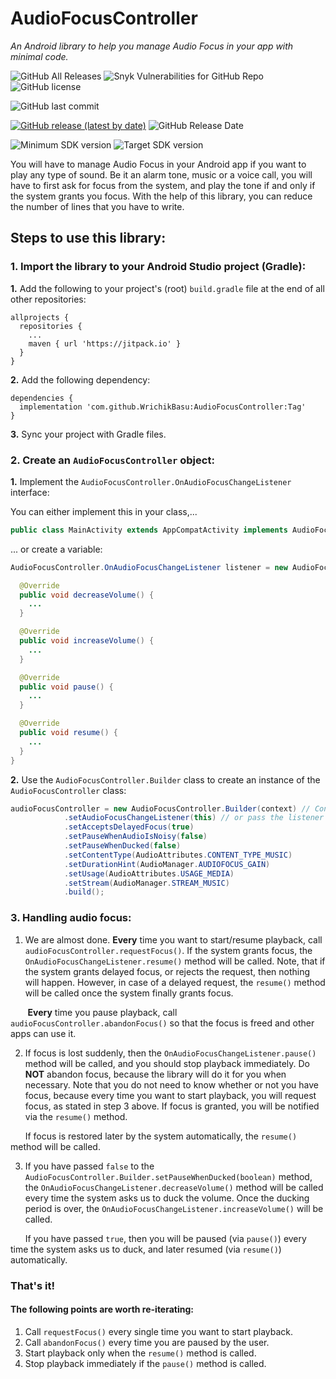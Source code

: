 # AudioFocusController
<i>An Android library to help you manage Audio Focus in your app with minimal code.</i>

![GitHub All Releases](https://img.shields.io/github/downloads/WrichikBasu/AudioFocusController/total)
![Snyk Vulnerabilities for GitHub Repo](https://img.shields.io/snyk/vulnerabilities/github/WrichikBasu/AudioFocusController)
![GitHub license](https://img.shields.io/github/license/WrichikBasu/AudioFocusController)

![GitHub last commit](https://img.shields.io/github/last-commit/WrichikBasu/AudioFocusController)

[![GitHub release (latest by date)](https://img.shields.io/github/v/release/WrichikBasu/AudioFocusController)](https://github.com/WrichikBasu/AudioFocusController/releases/latest)
![GitHub Release Date](https://img.shields.io/github/release-date/WrichikBasu/AudioFocusController)

![Minimum SDK version](https://img.shields.io/badge/minimum%20sdk%20version-Lollipop%20(API%2021)-brightgreen)
![Target SDK version](https://img.shields.io/badge/target%20sdk%20version-R%20(API%2030)-brightgreen)

You will have to manage Audio Focus in your Android app if you want to play any type of sound. Be it an alarm tone, music or a voice call, you will have to first ask for focus from the system, and play the tone if and only if the system grants you focus. With the help of this library, you can reduce the number of lines that you have to write.

## Steps to use this library:
### 1. Import the library to your Android Studio project (Gradle):
  **1.** Add the following to your project's (root) `build.gradle` file at the end of all other repositories:
```
allprojects {
  repositories {
    ...
    maven { url 'https://jitpack.io' }
  }
}
```

  **2.** Add the following dependency:
```
dependencies {
  implementation 'com.github.WrichikBasu:AudioFocusController:Tag'
}
```

  **3.** Sync your project with Gradle files.

### 2. Create an `AudioFocusController` object:

  **1.** Implement the `AudioFocusController.OnAudioFocusChangeListener` interface:

You can either implement this in your class,...

```java
public class MainActivity extends AppCompatActivity implements AudioFocusController.OnAudioFocusChangeListener, ... { ... }
```

... or create a variable:

```java
AudioFocusController.OnAudioFocusChangeListener listener = new AudioFocusController.OnAudioFocusChangeListener() {

  @Override
  public void decreaseVolume() {
    ...
  }

  @Override
  public void increaseVolume() {
    ...
  }

  @Override
  public void pause() {
    ...
  }

  @Override
  public void resume() {
    ...
  }
}
```

  **2.** Use the `AudioFocusController.Builder` class to create an instance of the `AudioFocusController` class:

```java
audioFocusController = new AudioFocusController.Builder(context) // Context must be passed
            .setAudioFocusChangeListener(this) // or pass the listener variable created above
            .setAcceptsDelayedFocus(true)
            .setPauseWhenAudioIsNoisy(false)
            .setPauseWhenDucked(false)
            .setContentType(AudioAttributes.CONTENT_TYPE_MUSIC)
            .setDurationHint(AudioManager.AUDIOFOCUS_GAIN)
            .setUsage(AudioAttributes.USAGE_MEDIA)
            .setStream(AudioManager.STREAM_MUSIC)
            .build();
```

### 3. Handling audio focus:
  
1. We are almost done. **Every** time you want to start/resume playback, call `audioFocusController.requestFocus()`. If the system grants focus, the `OnAudioFocusChangeListener.resume()` method will be called. Note, that if the system grants delayed focus, or rejects the request, then nothing will happen. However, in case of a delayed request, the `resume()` method will be called once the system finally grants focus.

&nbsp;&nbsp;&nbsp;&nbsp;&nbsp;&nbsp;&nbsp;**Every** time you pause playback, call `audioFocusController.abandonFocus()` so that the focus is freed and other apps can use it.

2. If focus is lost suddenly, then the `OnAudioFocusChangeListener.pause()` method will be called, and you should stop playback immediately. Do **NOT** abandon focus, because the library will do it for you when necessary. Note that you do not need to know whether or not you have focus, because every time you want to start playback, you will request focus, as stated in step 3 above. If focus is granted, you will be notified via the `resume()` method.

&nbsp;&nbsp;&nbsp;&nbsp;&nbsp;&nbsp;If focus is restored later by the system automatically, the `resume()` method will be called.

3. If you have passed `false` to the `AudioFocusController.Builder.setPauseWhenDucked(boolean)` method, the `OnAudioFocusChangeListener.decreaseVolume()` method will be called every time the system asks us to duck the volume. Once the ducking period is over, the `OnAudioFocusChangeListener.increaseVolume()` will be called.

&nbsp;&nbsp;&nbsp;&nbsp;&nbsp;&nbsp;If you have passed `true`, then you will be paused (via `pause()`) every time the system asks us to duck, and later resumed (via `resume()`) automatically.

### That's it!

#### The following points are worth re-iterating:
1. Call `requestFocus()` every single time you want to start playback.
1. Call `abandonFocus()` every time you are paused by the user.
1. Start playback only when the `resume()` method is called.
1. Stop playback immediately if the `pause()` method is called.

